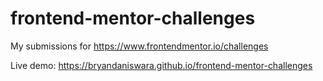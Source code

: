 # frontend-mentor-challenges
My submissions for https://www.frontendmentor.io/challenges

Live demo: https://bryandaniswara.github.io/frontend-mentor-challenges
